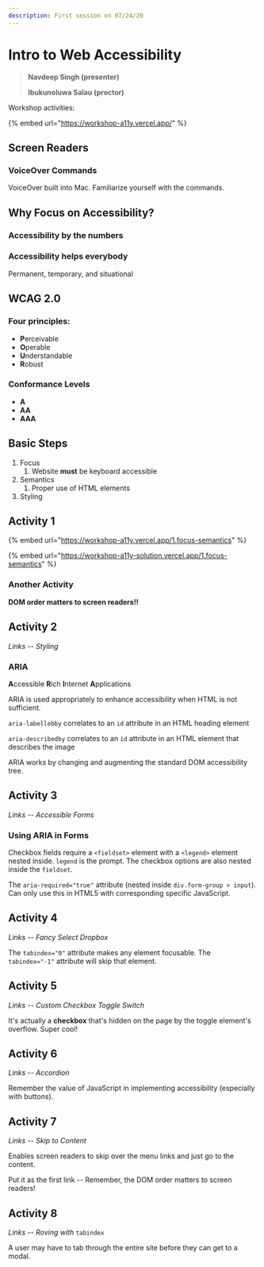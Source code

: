 ```yaml
---
description: First session on 07/24/20
---
```


# Intro to Web Accessibility

> **Navdeep Singh \(presenter\)**
>
> **Ibukunoluwa Salau \(proctor\)**

Workshop activities: 

{% embed url="https://workshop-a11y.vercel.app/" %}

## Screen Readers

### VoiceOver Commands

VoiceOver built into Mac. Familiarize yourself with the commands.

## Why Focus on Accessibility?

### Accessibility by the numbers



### Accessibility helps everybody

Permanent, temporary, and situational

## WCAG 2.0

### Four principles:

* **P**erceivable
* **O**perable
* **U**nderstandable
* **R**obust

### Conformance Levels

* **A**
* **AA**
* **AAA**

## Basic Steps

1. Focus
   1. Website **must** be keyboard accessible
2. Semantics
   1. Proper use of HTML elements
3. Styling

## Activity 1

{% embed url="https://workshop-a11y.vercel.app/1.focus-semantics" %}

{% embed url="https://workshop-a11y-solution.vercel.app/1.focus-semantics" %}

### Another Activity

**DOM order matters to screen readers!!**

## **Activity 2**

_Links -- Styling_

### **ARIA**

**A**ccessible **R**ich **I**nternet **A**pplications

ARIA is used appropriately to enhance accessibility when HTML is not sufficient.

`aria-labellebby` correlates to an `id` attribute in an HTML heading element

`aria-describedby` correlates to an `id` attribute in an HTML element that describes the image

ARIA works by changing and augmenting the standard DOM accessibility tree.

## Activity 3

_Links -- Accessible Forms_

### Using ARIA in Forms

Checkbox fields require a `<fieldset>` element with a `<legend>` element nested inside. `legend` is the prompt. The checkbox options are also nested inside the `fieldset`.

The `aria-required="true"` attribute \(nested inside `div.form-group > input`\). Can only use this in HTML5 with corresponding specific JavaScript.

## Activity 4

_Links -- Fancy Select Dropbox_

The `tabindex="0"` attribute makes any element focusable. The `tabindex="-1"` attribute will skip that element.

## Activity 5

_Links -- Custom Checkbox Toggle Switch_

It's actually a **checkbox** that's hidden on the page by the toggle element's overflow. Super cool!

## Activity 6

_Links -- Accordion_

Remember the value of JavaScript in implementing accessibility \(especially with buttons\).

## Activity 7

_Links -- Skip to Content_

Enables screen readers to skip over the menu links and just go to the content.

Put it as the first link -- Remember, the DOM order matters to screen readers!

## Activity 8

_Links -- Roving with_ `tabindex`

A user may have to tab through the entire site before they can get to a modal.

